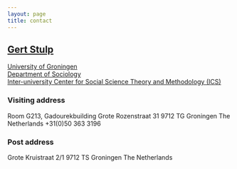 ```yaml
---
layout: page
title: contact
---
```


## [Gert Stulp](mail.to:g.stulp@rug.nl)

[University of Groningen](http://www.rug.nl/)   
[Department of Sociology](http://www.rug.nl/bachelors/sociology/)   
[Inter-university Center for Social Science Theory and Methodology (ICS)](http://www.ics-graduateschool.nl/)  

### Visiting address
Room G213, Gadourekbuilding
Grote Rozenstraat 31
9712 TG Groningen
The Netherlands
+31(0)50 363 3196

### Post address
Grote Kruistraat 2/1 
9712 TS Groningen
The Netherlands
